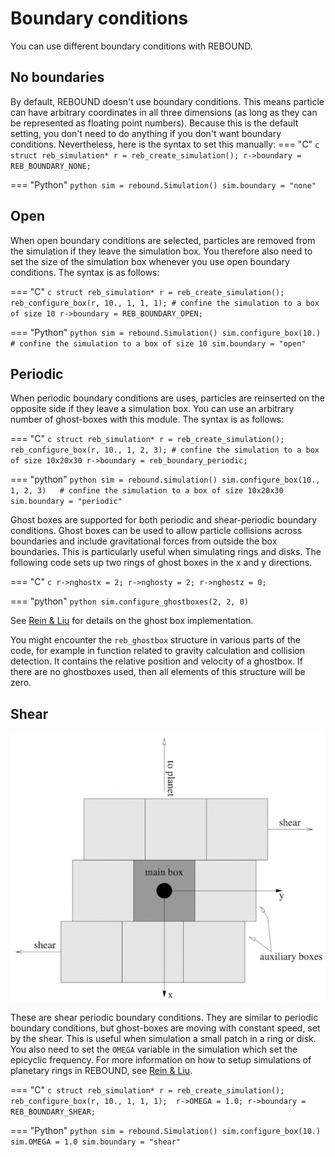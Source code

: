 # Boundary conditions

You can use different boundary conditions with REBOUND. 

## No boundaries
By default, REBOUND doesn't use boundary conditions.
This means particle can have arbitrary coordinates in all three dimensions (as long as they can be represented as floating point numbers). 
Because this is the default setting, you don't need to do anything if you don't want boundary conditions.
Nevertheless, here is the syntax to set this manually:
=== "C"
    ```c
    struct reb_simulation* r = reb_create_simulation();
    r->boundary = REB_BOUNDARY_NONE;
    ```

=== "Python"
    ```python
    sim = rebound.Simulation()
    sim.boundary = "none"
    ```

## Open
When open boundary conditions are selected, particles are removed from the simulation if they leave the simulation box.
You therefore also need to set the size of the simulation box whenever you use open boundary conditions. 
The syntax is as follows:

=== "C"
    ```c
    struct reb_simulation* r = reb_create_simulation();
    reb_configure_box(r, 10., 1, 1, 1); # confine the simulation to a box of size 10
    r->boundary = REB_BOUNDARY_OPEN;
    ```

=== "Python"
    ```python
    sim = rebound.Simulation()
    sim.configure_box(10.)   # confine the simulation to a box of size 10
    sim.boundary = "open"
    ```

## Periodic
When periodic boundary conditions are uses, particles are reinserted on the opposite side if they leave a simulation box. 
You can use an arbitrary number of ghost-boxes with this module.
The syntax is as follows:

=== "C"
    ```c
    struct reb_simulation* r = reb_create_simulation();
    reb_configure_box(r, 10., 1, 2, 3); # confine the simulation to a box of size 10x20x30
    r->boundary = reb_boundary_periodic;
    ```

=== "python"
    ```python
    sim = rebound.simulation()
    sim.configure_box(10., 1, 2, 3)   # confine the simulation to a box of size 10x20x30
    sim.boundary = "periodic"
    ```

Ghost boxes are supported for both periodic and shear-periodic boundary conditions.
Ghost boxes can be used to allow particle collisions across boundaries and include gravitational forces from outside the box boundaries. 
This is particularly useful when simulating rings and disks. 
The following code sets up two rings of ghost boxes in the x and y directions.

=== "C"
    ```c
    r->nghostx = 2;
    r->nghosty = 2;
    r->nghostz = 0;
    ```

=== "python"
    ```python
    sim.configure_ghostboxes(2, 2, 0)
    ```

See [Rein & Liu](https://ui.adsabs.harvard.edu/abs/2012A%26A...537A.128R/abstract) for details on the ghost box implementation.

You might encounter the `reb_ghostbox` structure in various parts of the code, for example in function related to gravity calculation and collision detection. 
It contains the relative position and velocity of a ghostbox.
If there are no ghostboxes used, then all elements of this structure will be zero.

## Shear
![Shearing sheet](img/shear.png)

These are shear periodic boundary conditions. 
They are similar to periodic boundary conditions, but ghost-boxes are moving with constant speed, set by the shear.
This is useful when simulation a small patch in a ring or disk. 
You also need to set the `OMEGA` variable in the simulation which set the epicyclic frequency.
For more information on how to setup simulations of planetary rings in REBOUND, see [Rein & Liu](https://ui.adsabs.harvard.edu/abs/2012A%26A...537A.128R/abstract). 

=== "C"
    ```c
    struct reb_simulation* r = reb_create_simulation();
    reb_configure_box(r, 10., 1, 1, 1); 
    r->OMEGA = 1.0;
    r->boundary = REB_BOUNDARY_SHEAR;
    ```

=== "Python"
    ```python
    sim = rebound.Simulation()
    sim.configure_box(10.)
    sim.OMEGA = 1.0
    sim.boundary = "shear"
    ```
